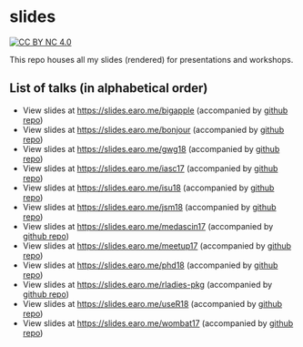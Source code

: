 # slides

[![CC BY NC 4.0](https://img.shields.io/badge/License-CC%20BY%20NC%204.0-green.svg)](https://creativecommons.org/licenses/by-nc/4.0/)

This repo houses all my slides (rendered) for presentations and workshops.

## List of talks (in alphabetical order)

* View slides at <https://slides.earo.me/bigapple> (accompanied by [github repo](https://github.com/earowang/bigapple))
* View slides at <https://slides.earo.me/bonjour> (accompanied by [github repo](https://github.com/earowang/bonjour))
* View slides at <https://slides.earo.me/gwg18> (accompanied by [github repo](https://github.com/earowang/gwg18))
* View slides at <https://slides.earo.me/iasc17> (accompanied by [github repo](https://github.com/earowang/iasc17))
* View slides at <https://slides.earo.me/isu18> (accompanied by [github repo](https://github.com/earowang/isu18))
* View slides at <https://slides.earo.me/jsm18> (accompanied by [github repo](https://github.com/earowang/jsm18))
* View slides at <https://slides.earo.me/medascin17> (accompanied by [github repo](https://github.com/earowang/medascin17))
* View slides at <https://slides.earo.me/meetup17> (accompanied by [github repo](https://github.com/earowang/meetup17))
* View slides at <https://slides.earo.me/phd18> (accompanied by [github repo](https://github.com/earowang/phd18))
* View slides at <https://slides.earo.me/rladies-pkg> (accompanied by [github repo](https://github.com/earowang/rladies-pkg))
* View slides at <https://slides.earo.me/useR18> (accompanied by [github repo](https://github.com/earowang/useR18))
* View slides at <https://slides.earo.me/wombat17> (accompanied by [github repo](https://github.com/earowang/wombat17))
